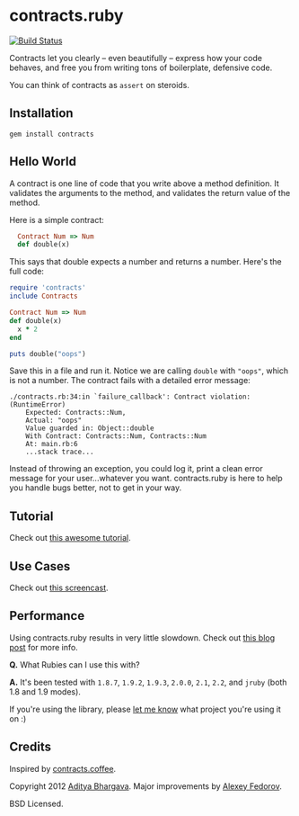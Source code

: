 # contracts.ruby

[![Build Status](https://travis-ci.org/egonSchiele/contracts.ruby.png?branch=master)](https://travis-ci.org/egonSchiele/contracts.ruby)

Contracts let you clearly – even beautifully – express how your code behaves, and free you from writing tons of boilerplate, defensive code.

You can think of contracts as `assert` on steroids.

## Installation

    gem install contracts

## Hello World

A contract is one line of code that you write above a method definition. It validates the arguments to the method, and validates the return value of the method.

Here is a simple contract:

```ruby
  Contract Num => Num
  def double(x)
```

This says that double expects a number and returns a number. Here's the full code:

```ruby
require 'contracts'
include Contracts

Contract Num => Num
def double(x)
  x * 2
end

puts double("oops")
```

Save this in a file and run it. Notice we are calling `double` with `"oops"`, which is not a number. The contract fails with a detailed error message:

    ./contracts.rb:34:in `failure_callback': Contract violation: (RuntimeError)
        Expected: Contracts::Num,
        Actual: "oops"
        Value guarded in: Object::double
        With Contract: Contracts::Num, Contracts::Num
        At: main.rb:6
        ...stack trace...

Instead of throwing an exception, you could log it, print a clean error message for your user...whatever you want. contracts.ruby is here to help you handle bugs better, not to get in your way.

## Tutorial

Check out [this awesome tutorial](http://egonschiele.github.com/contracts.ruby).

## Use Cases

Check out [this screencast](https://vimeo.com/85883356).

## Performance

Using contracts.ruby results in very little slowdown. Check out [this blog post](http://adit.io/posts/2013-03-04-How-I-Made-My-Ruby-Project-10x-Faster.html#seconds-6) for more info.

**Q.** What Rubies can I use this with?

**A.** It's been tested with `1.8.7`, `1.9.2`, `1.9.3`, `2.0.0`, `2.1`, `2.2`, and `jruby` (both 1.8 and 1.9 modes).

If you're using the library, please [let me know](https://github.com/egonSchiele) what project you're using it on :)

## Credits

Inspired by [contracts.coffee](http://disnetdev.com/contracts.coffee/).

Copyright 2012 [Aditya Bhargava](http://adit.io).
Major improvements by [Alexey Fedorov](https://github.com/waterlink).

BSD Licensed.

